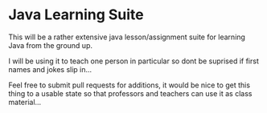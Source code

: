 Java Learning Suite
===================

This will be a rather extensive java lesson/assignment suite for learning Java from the ground up.

I will be using it to teach one person in particular so dont be suprised if first names and jokes slip in...

Feel free to submit pull requests for additions, it would be nice to get this thing to a usable state so that
professors and teachers can use it as class material...
